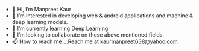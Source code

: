 - 👋 Hi, I’m Manpreet Kaur
- 👀 I’m interested in developing web & android applications and machine & deep learning models.
- 🌱 I’m currently learning Deep Learning.
- 💞️ I’m looking to collaborate on these above mentioned fields.
- 📫 How to reach me ...Reach me at kaurmanpreet638@yahoo.com

